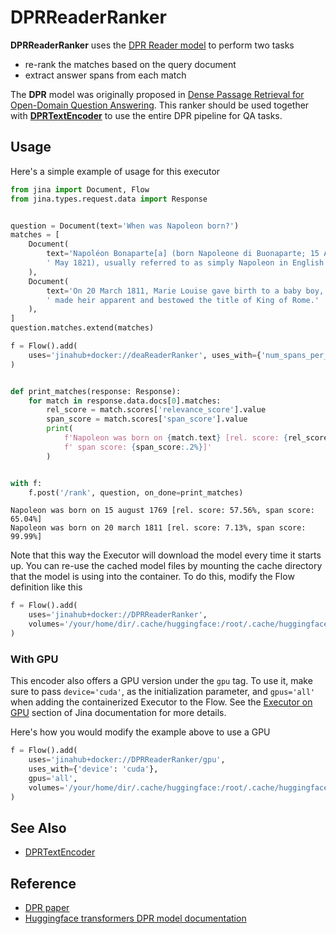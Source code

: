 # DPRReaderRanker

**DPRReaderRanker** uses the [DPR Reader model](https://huggingface.co/transformers/model_doc/dpr.html) to perform two tasks

- re-rank the matches based on the query document
- extract answer spans from each match


The **DPR** model was originally proposed in [Dense Passage Retrieval for Open-Domain Question Answering](https://arxiv.org/abs/2004.04906). This ranker should be used together with **[DPRTextEncoder](https://hub.jina.ai/executor/awl0jxog)** to use the entire
DPR pipeline for QA tasks.

## Usage

Here's a simple example of usage for this executor

```python
from jina import Document, Flow
from jina.types.request.data import Response


question = Document(text='When was Napoleon born?')
matches = [
    Document(
        text='Napoléon Bonaparte[a] (born Napoleone di Buonaparte; 15 August 1769 – 5'
        ' May 1821), usually referred to as simply Napoleon in English'
    ),
    Document(
        text='On 20 March 1811, Marie Louise gave birth to a baby boy, whom Napoleon'
        ' made heir apparent and bestowed the title of King of Rome.'
    ),
]
question.matches.extend(matches)

f = Flow().add(
    uses='jinahub+docker://deaReaderRanker', uses_with={'num_spans_per_match': 1}
)


def print_matches(response: Response):
    for match in response.data.docs[0].matches:
        rel_score = match.scores['relevance_score'].value
        span_score = match.scores['span_score'].value
        print(
            f'Napoleon was born on {match.text} [rel. score: {rel_score:.2%},'
            f' span score: {span_score:.2%}]'
        )


with f:
    f.post('/rank', question, on_done=print_matches)
```

```console
Napoleon was born on 15 august 1769 [rel. score: 57.56%, span score: 65.04%]
Napoleon was born on 20 march 1811 [rel. score: 7.13%, span score: 99.99%]
```

Note that this way the Executor will download the model every time it starts up. You can
re-use the cached model files by mounting the cache directory that the model is using
into the container. To do this, modify the Flow definition like this

```python
f = Flow().add(
    uses='jinahub+docker://DPRReaderRanker',
    volumes='/your/home/dir/.cache/huggingface:/root/.cache/huggingface'
)
```

### With GPU

This encoder also offers a GPU version under the `gpu` tag. To use it, make sure to pass `device='cuda'`, as the initialization parameter, and `gpus='all'` when adding the containerized Executor to the Flow. See the [Executor on GPU](https://docs.jina.ai/tutorials/gpu-executor/) section of Jina documentation for more details.

Here's how you would modify the example above to use a GPU

```python
f = Flow().add(
    uses='jinahub+docker://DPRReaderRanker/gpu',
    uses_with={'device': 'cuda'},
    gpus='all',
    volumes='/your/home/dir/.cache/huggingface:/root/.cache/huggingface' 
)
```

## See Also
- [DPRTextEncoder](https://hub.jina.ai/executor/awl0jxog)

## Reference

- [DPR paper](https://arxiv.org/abs/2004.04906)
- [Huggingface transformers DPR model documentation](https://huggingface.co/transformers/model_doc/dpr.html)

<!-- version=v0.2 -->

